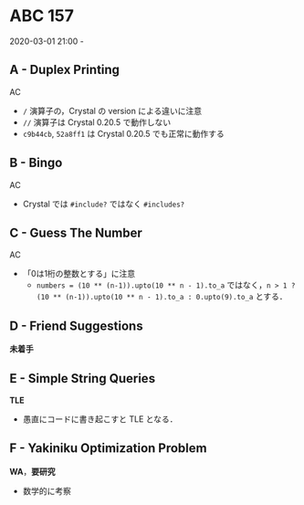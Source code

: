 #   ABC 157

2020-03-01 21:00 -

##  A - Duplex Printing

AC

*   `/` 演算子の，Crystal の version による違いに注意
*   `//` 演算子は Crystal 0.20.5 で動作しない
*   `c9b44cb`, `52a8ff1` は Crystal 0.20.5 でも正常に動作する

##  B - Bingo

AC

*   Crystal では `#include?` ではなく `#includes?`

##  C - Guess The Number

AC

*   「0は1桁の整数とする」に注意
    *   `numbers = (10 ** (n-1)).upto(10 ** n - 1).to_a` ではなく，`n > 1 ? (10 ** (n-1)).upto(10 ** n - 1).to_a : 0.upto(9).to_a` とする．

##  D - Friend Suggestions

**未着手**

##  E - Simple String Queries

**TLE**

*   愚直にコードに書き起こすと TLE となる．

##  F - Yakiniku Optimization Problem

**WA**，**要研究**

*   数学的に考察
